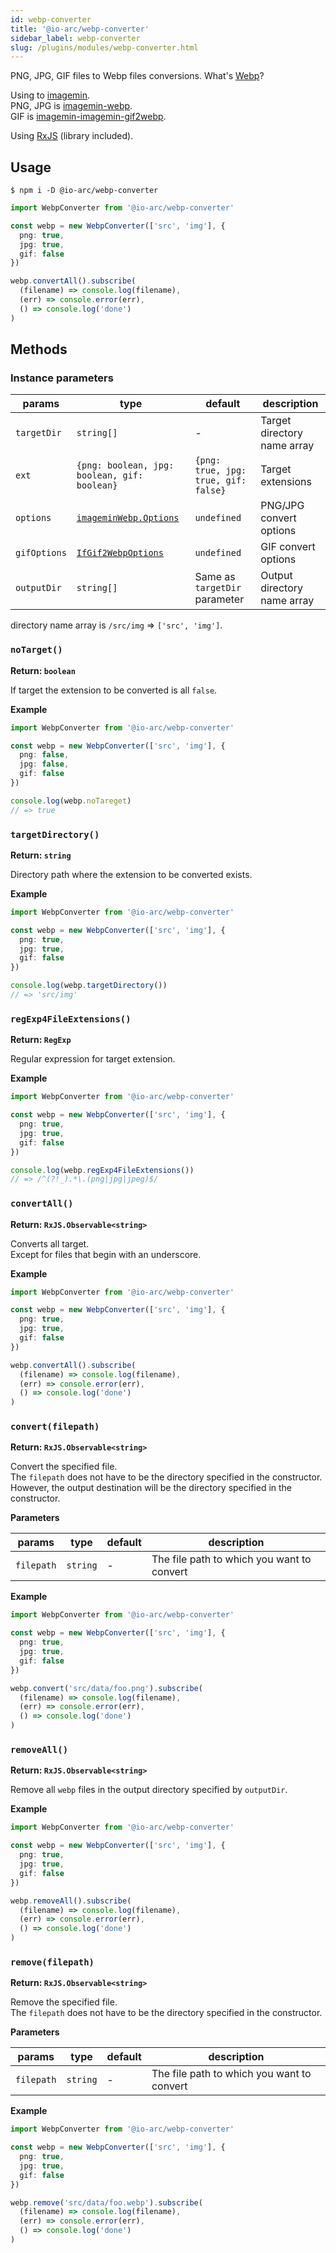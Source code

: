 ```yaml
---
id: webp-converter
title: '@io-arc/webp-converter'
sidebar_label: webp-converter
slug: /plugins/modules/webp-converter.html
---
```


PNG, JPG, GIF files to Webp files conversions.
What's [Webp](https://developers.google.com/speed/webp)?

Using to [imagemin](https://github.com/imagemin/imagemin).  
PNG, JPG is [imagemin-webp](https://github.com/imagemin/imagemin-webp).  
GIF is [imagemin-imagemin-gif2webp](https://github.com/imagemin/imagemin-gif2webp).

Using [RxJS](https://rxjs-dev.firebaseapp.com/) (library included).

## Usage

```shell
$ npm i -D @io-arc/webp-converter
```

```typescript title="index.ts"
import WebpConverter from '@io-arc/webp-converter'

const webp = new WebpConverter(['src', 'img'], {
  png: true,
  jpg: true,
  gif: false
})

webp.convertAll().subscribe(
  (filename) => console.log(filename),
  (err) => console.error(err),
  () => console.log('done')
)
```

## Methods

### Instance parameters

| params       | type                                                                        | default                              | description                 |
| ------------ | --------------------------------------------------------------------------- | ------------------------------------ | --------------------------- |
| `targetDir`  | `string[]`                                                                  | \-                                   | Target directory name array |
| `ext`        | `{png: boolean, jpg: boolean, gif: boolean}`                                | `{png: true, jpg: true, gif: false}` | Target extensions           |
| `options`    | [`imageminWebp.Options`](https://github.com/imagemin/imagemin-webp#options) | `undefined`                          | PNG/JPG convert options     |
| `gifOptions` | [`IfGif2WebpOptions`](types.md#ifgif2webpoptions)                           | `undefined`                          | GIF convert options         |
| `outputDir`  | `string[]`                                                                  | Same as `targetDir` parameter        | Output directory name array |

directory name array is `/src/img` => `['src', 'img']`.

### `noTarget()`

**Return: `boolean`**

If target the extension to be converted is all `false`.

**Example**

```typescript
import WebpConverter from '@io-arc/webp-converter'

const webp = new WebpConverter(['src', 'img'], {
  png: false,
  jpg: false,
  gif: false
})

console.log(webp.noTareget)
// => true
```

### `targetDirectory()`

**Return: `string`**

Directory path where the extension to be converted exists.

**Example**

```typescript
import WebpConverter from '@io-arc/webp-converter'

const webp = new WebpConverter(['src', 'img'], {
  png: true,
  jpg: true,
  gif: false
})

console.log(webp.targetDirectory())
// => 'src/img'
```

### `regExp4FileExtensions()`

**Return: `RegExp`**

Regular expression for target extension.

**Example**

```typescript
import WebpConverter from '@io-arc/webp-converter'

const webp = new WebpConverter(['src', 'img'], {
  png: true,
  jpg: true,
  gif: false
})

console.log(webp.regExp4FileExtensions())
// => /^(?!_).*\.(png|jpg|jpeg)$/
```

### `convertAll()`

**Return: `RxJS.Observable<string>`**

Converts all target.  
Except for files that begin with an underscore.

**Example**

```typescript
import WebpConverter from '@io-arc/webp-converter'

const webp = new WebpConverter(['src', 'img'], {
  png: true,
  jpg: true,
  gif: false
})

webp.convertAll().subscribe(
  (filename) => console.log(filename),
  (err) => console.error(err),
  () => console.log('done')
)
```

### `convert(filepath)`

**Return: `RxJS.Observable<string>`**

Convert the specified file.  
The `filepath` does not have to be the directory specified in the constructor.  
However, the output destination will be the directory specified in the constructor.

**Parameters**

| params     | type     | default | description                                |
| ---------- | -------- | ------- | ------------------------------------------ |
| `filepath` | `string` | \-      | The file path to which you want to convert |

**Example**

```typescript
import WebpConverter from '@io-arc/webp-converter'

const webp = new WebpConverter(['src', 'img'], {
  png: true,
  jpg: true,
  gif: false
})

webp.convert('src/data/foo.png').subscribe(
  (filename) => console.log(filename),
  (err) => console.error(err),
  () => console.log('done')
)
```

### `removeAll()`

**Return: `RxJS.Observable<string>`**

Remove all `webp` files in the output directory specified by `outputDir`.

**Example**

```typescript
import WebpConverter from '@io-arc/webp-converter'

const webp = new WebpConverter(['src', 'img'], {
  png: true,
  jpg: true,
  gif: false
})

webp.removeAll().subscribe(
  (filename) => console.log(filename),
  (err) => console.error(err),
  () => console.log('done')
)
```

### `remove(filepath)`

**Return: `RxJS.Observable<string>`**

Remove the specified file.  
The `filepath` does not have to be the directory specified in the constructor.

**Parameters**

| params     | type     | default | description                                |
| ---------- | -------- | ------- | ------------------------------------------ |
| `filepath` | `string` | \-      | The file path to which you want to convert |

**Example**

```typescript
import WebpConverter from '@io-arc/webp-converter'

const webp = new WebpConverter(['src', 'img'], {
  png: true,
  jpg: true,
  gif: false
})

webp.remove('src/data/foo.webp').subscribe(
  (filename) => console.log(filename),
  (err) => console.error(err),
  () => console.log('done')
)
```
